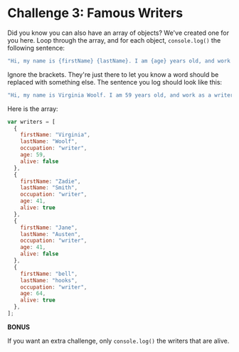 # Challenge 3: Famous Writers

Did you know you can also have an array of objects? We've created one for you here. Loop through the array, and for each object, `console.log()` the following sentence:

```js
"Hi, my name is {firstName} {lastName}. I am {age} years old, and work as a {occupation}."
```

Ignore the brackets. They're just there to let you know a word should be replaced with something else. The sentence you log should look like this:

```js
"Hi, my name is Virginia Woolf. I am 59 years old, and work as a writer."
```

Here is the array:

```js
var writers = [
  {
    firstName: "Virginia",
    lastName: "Woolf",
    occupation: "writer",
    age: 59,
    alive: false
  },
  {
    firstName: "Zadie",
    lastName: "Smith",
    occupation: "writer",
    age: 41,
    alive: true
  },
  {
    firstName: "Jane",
    lastName: "Austen",
    occupation: "writer",
    age: 41,
    alive: false
  },
  {
    firstName: "bell",
    lastName: "hooks",
    occupation: "writer",
    age: 64,
    alive: true
  },
];
```

**BONUS**

If you want an extra challenge, only `console.log()` the writers that are alive.